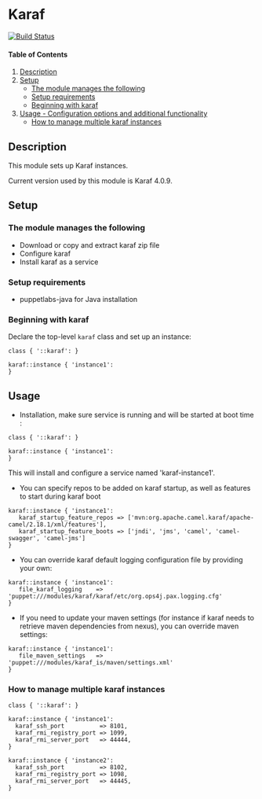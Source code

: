 # Karaf

[![Build Status](https://travis-ci.org/remyma/puppet-karaf.svg?branch=master)](https://travis-ci.org/remyma/puppet-karaf)


#### Table of Contents

1. [Description](#description)
2. [Setup](#setup)
    * [The module manages the following](#the-module-manages-the-following)
    * [Setup requirements](#setup-requirements)
    * [Beginning with karaf](#beginning-with-karaf)
3. [Usage - Configuration options and additional functionality](#usage)
    * [How to manage multiple karaf instances](#multiple-instances)

## Description

This module sets up Karaf instances.

Current version used by this module is Karaf 4.0.9.

## Setup

### The module manages the following

* Download or copy and extract karaf zip file
* Configure karaf
* Install karaf as a service

### Setup requirements

* puppetlabs-java for Java installation


### Beginning with karaf

Declare the top-level `karaf` class and set up an instance:

```puppet
class { '::karaf': }

karaf::instance { 'instance1':
}
```

## Usage

* Installation, make sure service is running and will be started at boot time :

```puppet
class { '::karaf': }

karaf::instance { 'instance1':
}
```

This will install and configure a service named 'karaf-instance1'.

* You can specify repos to be added on karaf startup, as well as features to start during karaf boot

```puppet
karaf::instance { 'instance1':
   karaf_startup_feature_repos => ['mvn:org.apache.camel.karaf/apache-camel/2.18.1/xml/features'],
   karaf_startup_feature_boots => ['jndi', 'jms', 'camel', 'camel-swagger', 'camel-jms']
}
```

* You can override karaf default logging configuration file by providing your own:

```puppet
karaf::instance { 'instance1':
   file_karaf_logging    => 'puppet:///modules/karaf/karaf/etc/org.ops4j.pax.logging.cfg'
}
```

* If you need to update your maven settings (for instance if karaf needs to retrieve maven dependencies from nexus), you can override maven settings:
      
```puppet
karaf::instance { 'instance1':
   file_maven_settings   => 'puppet:///modules/karaf_is/maven/settings.xml'
}
```

### How to manage multiple karaf instances

```puppet
class { '::karaf': }

karaf::instance { 'instance1':
  karaf_ssh_port          => 8101,
  karaf_rmi_registry_port => 1099,
  karaf_rmi_server_port   => 44444,
}

karaf::instance { 'instance2':
  karaf_ssh_port          => 8102,
  karaf_rmi_registry_port => 1098,
  karaf_rmi_server_port   => 44445,
}
```